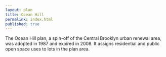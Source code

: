 ```yaml
---
layout: plan
title: Ocean Hill
permalink: index.html
published: true
---
```


The Ocean Hill plan, a spin-off of the Central Brooklyn urban renewal area, was adopted in 1987 and expired in 2008. It assigns residential and public open space uses to lots in the plan area.